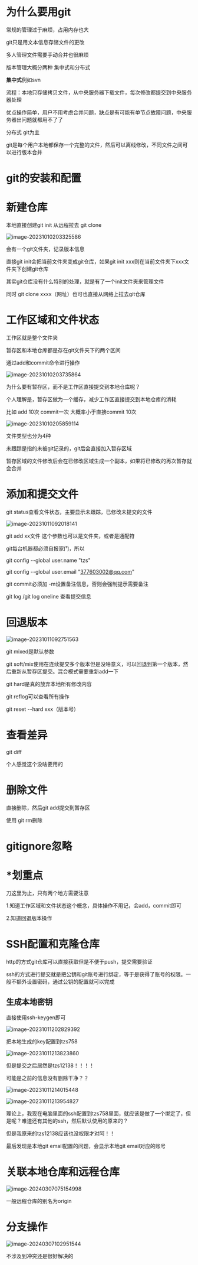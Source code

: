 # 为什么要用git

常规的管理过于麻烦，占用内存也大

git只是用文本信息存储文件的更改

多人管理文件需要手动合并也很麻烦

版本管理大概分两种 集中式和分布式

**集中式**例如svn

流程：本地只存储拷贝文件，从中央服务器下载文件，每次修改都提交到中央服务器处理

优点操作简单，用户不用考虑合并问题，缺点是有可能有单节点故障问题，中央服务器出问题就都用不了了

分布式 git为主

git是每个用户本地都保存一个完整的文件，然后可以离线修改，不同文件之间可以进行版本合并

# git的安装和配置

# 新建仓库

本地直接创建git init  从远程拉去 git clone

![image-20231010203325586](images/image-20231010203325586.png)

会有一个git文件夹，记录版本信息

直接git init会把当前文件夹变成git仓库，如果git init xxx则在当前文件夹下xxx文件夹下创建git仓库

其实git仓库没有什么特别的处理，就是有了一个init文件夹来管理文件

同时 git clone  xxxx（网址）也可也直接从网络上拉去git仓库

# 工作区域和文件状态

工作区就是整个文件夹

暂存区和本地仓库都是存在git文件夹下的两个区间

通过add和commit命令进行操作

![image-20231010203735864](images/image-20231010203735864.png)

为什么要有暂存区，而不是工作区直接提交到本地仓库呢？

个人理解是，暂存区做为一个缓存，减少工作区直接提交到本地仓库的消耗

比如  add 10次 commit一次 大概率小于直接commit 10次

![image-20231010205859114](images/image-20231010205859114.png)

文件类型也分为4种

未跟踪是指的未被git记录的，git后会直接加入暂存区域

暂存区域的文件修改后会在已修改区域生成一个副本，如果将已修改的再次暂存就会合并

# 添加和提交文件

git status查看文件状态，主要显示未跟踪，已修改未提交的文件

![image-20231011092018141](images/image-20231011092018141.png)

git add  xx文件   这个参数也可以是文件夹，或者是通配符

git每台机器都必须自报家门，所以

git config --global user.name "tzs"

git config --global user.email "377603002@qq.com"

git commit必须加 -m设置备注信息，否则会强制提示需要备注

git log   /git log oneline  查看提交信息

# 回退版本

![image-20231011092751563](images/image-20231011092751563.png)

git mixed是默认参数

git soft/mix使用在连续提交多个版本但是没啥意义，可以回退到第一个版本，然后重新从暂存区提交。混合模式需要重新add一下

git hard是真的放弃本地所有修改内容

git reflog可以查看所有操作

git reset --hard  xxx（版本号）

# 查看差异

git diff

个人感觉这个没啥要用的

# 删除文件

直接删除，然后git add提交到暂存区

使用 git rm删除  

# gitignore忽略

# *划重点

刀这里为止，只有两个地方需要注意

1.知道工作区域和文件状态这个概念，具体操作不用记，会add，commit即可

2.知道回退版本操作

# SSH配置和克隆仓库

http的方式git仓库可以直接获取但是不便于push，提交需要验证

ssh的方式进行提交就是把公钥和git账号进行绑定，等于是获得了账号的权限。一般不额外设置密码，通过公钥的配置就可以完成

## 生成本地密钥

直接使用ssh-keygen即可

![image-20231011202829392](images/image-20231011202829392.png)

把本地生成的key配置到tzs758

![image-20231011213823860](images/image-20231011213823860.png)

但是提交之后居然是tzs12138！！！！

可能是之前的信息没有删除干净？？ 

![image-20231011214015448](images/image-20231011214015448.png)

![image-20231011213954827](images/image-20231011213954827.png)

理论上，我现在电脑里面的ssh配置到tzs758里面，就应该是做了一个绑定了，但是呢？难道还有其他的ssh，然后默认使用的原来的？

但是我原来的tzs12138应该也没权限才对阿！！

最后发现是本地git email配置的问题，会显示本地git email对应的账号

# 关联本地仓库和远程仓库

![image-20240307075154998](images/image-20240307075154998.png)

一般远程仓库的别名为origin

# 分支操作

![image-20240307102951544](images/image-20240307102951544.png)

不涉及到冲突还是很好解决的

